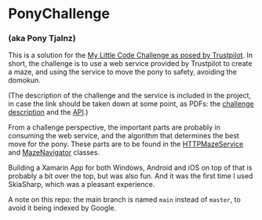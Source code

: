 # PonyChallenge
### (aka Pony Tjalnz)

This is a solution for the [My Little Code Challenge as posed by Trustpilot](https://ponychallenge.trustpilot.com/index.html). In short, the challenge is to use a web service provided by Trustpilot to create a maze, and using the service to move the pony to safety, avoiding the domokun.

(The description of the challenge and the service is included in the project, in case the link should be taken down at some point, as PDFs: the [challenge description](PonyChallenge/ChallengeDescription/SaveThePony.pdf) and the [API](PonyChallenge/ChallengeDescription/PonyAPI.pdf).)

From a challenge perspective, the important parts are probably in consuming the web service, and the algorithm that determines the best move for the pony. These parts are to be found in the [HTTPMazeService](PonyChallenge/PonyChallenge/Services/HTTPMazeService.cs) and [MazeNavigator](PonyChallenge/PonyChallenge/MazeNavigator.cs) classes.

Building a Xamarin App for both Windows, Android and iOS on top of that is probably a bit over the top, but was also fun. And it was the first time I used SkiaSharp, which was a pleasant experience.

A note on this repo: the main branch is named `main` instead of `master`, to avoid it being indexed by Google.
